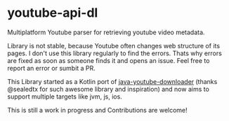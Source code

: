 # youtube-api-dl
Multiplatform Youtube parser for retrieving youtube video metadata.

Library is not stable, because Youtube often changes web structure of its pages. I don't use this library regularly to find the errors. Thats why errors are fixed as soon as someone finds it and opens an issue. Feel free to report an error or sumbit a PR.

This Library started as a Kotlin port of [java-youtube-downloader](https://github.com/sealedtx/java-youtube-downloader) (thanks @sealedtx for such awesome library and inspiration) and now aims to support multiple targets like jvm, js, ios.

This is still a work in progress and Contributions are welcome!